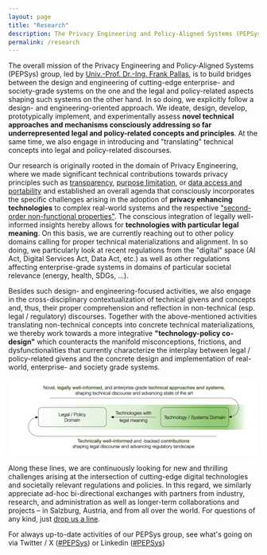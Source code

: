 ```yaml
---
layout: page
title: "Research"
description: The Privacy Engineering and Policy-Aligned Systems (PEPSys) group at Paris Lodron University of Salzburg is doing interdisciplinary research that bridges the gap between real-world technical givens and legal and policy-related regulations.
permalink: /research
---
```


The overall mission of the Privacy Engineering and Policy-Aligned Systems (PEPSys) group, led by [Univ.-Prof. Dr.-Ing. Frank Pallas](/team/fp), is to build bridges between the design and engineering of cutting-edge enterprise- and society-grade systems on the one and the legal and policy-related aspects shaping such systems on the other hand. In so doing, we explicitly follow a design- and engineering-oriented approach. We ideate, design, develop, prototypically implement, and experimentally assess **novel technical approaches and mechanisms consciously addressing so far underrepresented legal and policy-related concepts and principles**. At the same time, we also engage in introducing and "translating" technical concepts into legal and policy-related discourses. 

Our research is originally rooted in the domain of Privacy Engineering, where we made significant technical contributions towards privacy principles such as [transparency](https://scholar.google.com/scholar?oi=bibs&hl=en&cluster=17534929842019305805), [purpose limitation](https://dl.acm.org/doi/abs/10.1145/3341105.3375764), or [data access and portability](https://doi.org/10.1007/978-3-031-34444-2_9) and established an overall agenda that consciously incorporates the specific challenges arising in the adoption of **privacy enhancing technologies** to complex real-world systems and the respective ["second-order non-functional properties"](https://scholar.google.com/scholar?oi=bibs&hl=en&cluster=17937753304434579353). The conscious integration of legally well-informed insights hereby allows for **technologies with particular legal meaning**. On this basis, we are currently reaching out to other policy domains calling for proper technical materializations and alignment. In so doing, we particularly look at recent regulations from the "digital" space (AI Act, Digital Services Act, Data Act, etc.) as well as other regulations affecting enterprise-grade systems in domains of particular societal relevance (energy, health, SDGs, ...).

Besides such design- and engineering-focused activities, we also engage in the cross-disciplinary contextualization of technical givens and concepts and, thus, their proper comprehension and reflection in non-technical (esp. legal / regulatory) discourses. Together with the above-mentioned activities translating non-technical concepts into concrete technical materializations, we thereby work towards a more integrative **"technology-policy co-design"** which counteracts the manifold misconceptions, frictions, and dysfunctionalities that currently characterize the interplay between legal / policy-related givens and the concrete design and implementation of real-world, enterprise- and society grade systems. 

![Bi-directional "PEPSys-circle" demonstrating the interplay between legal/policy domain and technology domain](pepsys-circle.png)

Along these lines, we are continuously looking for new and thrilling challenges arising at the intersection of cutting-edge digital technologies and societally relevant regulations and policies. In this regard, we similarly appreciate ad-hoc bi-directional exchanges with partners from industry, research, and administration as well as longer-term collaborations and projects – in Salzburg, Austria, and from all over the world. For questions of any kind, just [drop us a line](mailto:frank.pallas@plus.ac.at).

For always up-to-date activities of our PEPSys group, see what's going on via Twitter / X ([#PEPSys](https://twitter.com/hashtag/PEPSys?f=live)) or Linkedin ([#PEPSys](https://www.linkedin.com/feed/hashtag/?keywords=pepsys))

